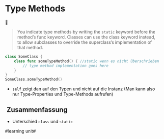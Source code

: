 # Type Methods
👤
> You indicate type methods by writing the `static` keyword before the method’s func keyword. Classes can use the class keyword instead, to allow subclasses to override the superclass’s implementation of that method.

```swift
class SomeClass {
    class func someTypeMethod() { //static wenn es nicht überschrieben werden soll
        // type method implementation goes here
    }
}
SomeClass.someTypeMethod()
```

- `self` zeigt dan auf den Typen und nicht auf die Instanz (Man kann also nur Type-Properties und Type-Methods aufrufen)

##  Zusammenfassung
- Unterschied `class` und `static`

#learning unit#